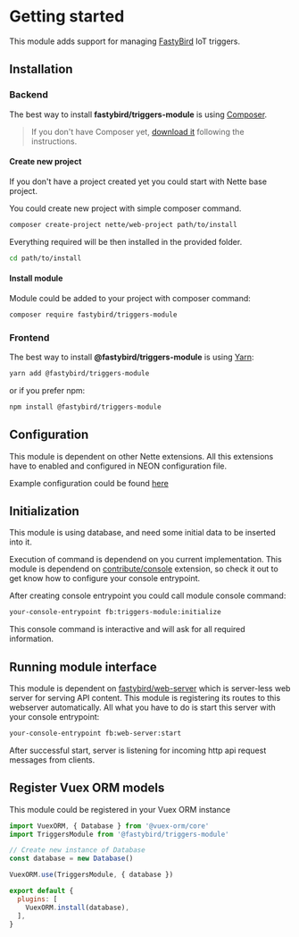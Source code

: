 # Getting started

This module adds support for managing [FastyBird](https://www.fastybird.com) IoT triggers.

## Installation

### Backend

The best way to install **fastybird/triggers-module** is using [Composer](https://getcomposer.org/).

> If you don't have Composer yet, [download it](https://getcomposer.org/download/) following the instructions.

#### Create new project

If you don't have a project created yet you could start with Nette base project.

You could create new project with simple composer command.

```sh
composer create-project nette/web-project path/to/install
```

Everything required will be then installed in the provided folder.

```sh
cd path/to/install
```

#### Install module

Module could be added to your project with composer command:

```sh
composer require fastybird/triggers-module
```

### Frontend

The best way to install **@fastybird/triggers-module** is using [Yarn](https://yarnpkg.com/):

```sh
yarn add @fastybird/triggers-module
```

or if you prefer npm:

```sh
npm install @fastybird/triggers-module
```

## Configuration

This module is dependent on other Nette extensions. All this extensions have to enabled and configured in NEON configuration file.

Example configuration could be found [here](https://github.com/FastyBird/triggers-module/blob/master/config/example.neon)

## Initialization

This module is using database, and need some initial data to be inserted into it.

Execution of command is dependend on you current implementation. This module is dependend on [contribute/console](https://github.com/contributte/console) extension, so check it out to get know how to configure your console entrypoint.

After creating console entrypoint you could call module console command:

```sh
your-console-entrypoint fb:triggers-module:initialize
```

This console command is interactive and will ask for all required information.

## Running module interface

This module is dependent on [fastybird/web-server](https://github.com/FastyBird/web-server) which is server-less web server for serving API content. This module is registering its routes to this webserver automatically.
All what you have to do is start this server with your console entrypoint:

```sh
your-console-entrypoint fb:web-server:start
```

After successful start, server is listening for incoming http api request messages from clients.

## Register Vuex ORM models

This module could be registered in your Vuex ORM instance

```js
import VuexORM, { Database } from '@vuex-orm/core'
import TriggersModule from '@fastybird/triggers-module'

// Create new instance of Database
const database = new Database()

VuexORM.use(TriggersModule, { database })

export default {
  plugins: [
    VuexORM.install(database),
  ],
}
```
